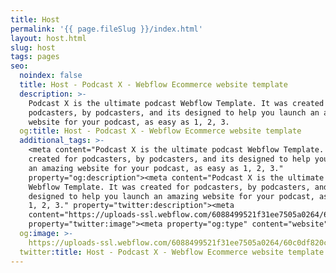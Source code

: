 ```yaml
---
title: Host
permalink: '{{ page.fileSlug }}/index.html'
layout: host.html
slug: host
tags: pages
seo:
  noindex: false
  title: Host - Podcast X - Webflow Ecommerce website template
  description: >-
    Podcast X is the ultimate podcast Webflow Template. It was created for
    podcasters, by podcasters, and its designed to help you launch an amazing
    website for your podcast, as easy as 1, 2, 3.
  og:title: Host - Podcast X - Webflow Ecommerce website template
  additional_tags: >-
    <meta content="Podcast X is the ultimate podcast Webflow Template. It was
    created for podcasters, by podcasters, and its designed to help you launch
    an amazing website for your podcast, as easy as 1, 2, 3."
    property="og:description"><meta content="Podcast X is the ultimate podcast
    Webflow Template. It was created for podcasters, by podcasters, and its
    designed to help you launch an amazing website for your podcast, as easy as
    1, 2, 3." property="twitter:description"><meta
    content="https://uploads-ssl.webflow.com/6088499521f31ee7505a0264/60c0df820cd3880dceab5acf_podcast-webflow-template.png"
    property="twitter:image"><meta property="og:type" content="website">
  og:image: >-
    https://uploads-ssl.webflow.com/6088499521f31ee7505a0264/60c0df820cd3880dceab5acf_podcast-webflow-template.png
  twitter:title: Host - Podcast X - Webflow Ecommerce website template
---
```




